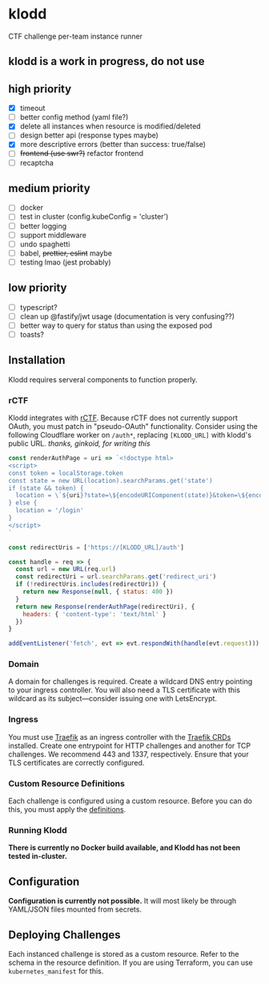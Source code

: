 # klodd
CTF challenge per-team instance runner

## klodd is a work in progress, do not use

## high priority
- [x] timeout
- [ ] better config method (yaml file?)
- [x] delete all instances when resource is modified/deleted
- [ ] design better api (response types maybe)
- [x] more descriptive errors (better than success: true/false)
- [ ] ~~frontend (use swr?)~~ refactor frontend
- [ ] recaptcha

## medium priority
- [ ] docker
- [ ] test in cluster (config.kubeConfig = 'cluster')
- [ ] better logging
- [ ] support middleware
- [ ] undo spaghetti
- [ ] babel, ~~prettier, eslint~~ maybe
- [ ] testing lmao (jest probably)

## low priority
- [ ] typescript?
- [ ] clean up @fastify/jwt usage (documentation is very confusing??)
- [ ] better way to query for status than using the exposed pod
- [ ] toasts?

## Installation

Klodd requires serveral components to function properly.

### rCTF
Klodd integrates with [rCTF](https://github.com/redpwn/rctf). Because rCTF does not currently support OAuth, you must patch in "pseudo-OAuth" functionality. Consider using the following Cloudflare worker on `/auth*`, replacing `[KLODD_URL]` with klodd's public URL. *thanks, ginkoid, for writing this*

```js
const renderAuthPage = uri => `<!doctype html>
<script>
const token = localStorage.token
const state = new URL(location).searchParams.get('state')
if (state && token) {
  location = \`${uri}?state=\${encodeURIComponent(state)}&token=\${encodeURIComponent(token)}\`
} else {
  location = '/login'
}
</script>
`

const redirectUris = ['https://[KLODD_URL]/auth']

const handle = req => {
  const url = new URL(req.url)
  const redirectUri = url.searchParams.get('redirect_uri')
  if (!redirectUris.includes(redirectUri)) {
    return new Response(null, { status: 400 })
  }
  return new Response(renderAuthPage(redirectUri), {
    headers: { 'content-type': 'text/html' }
  })
}

addEventListener('fetch', evt => evt.respondWith(handle(evt.request)))
```

### Domain
A domain for challenges is required. Create a wildcard DNS entry pointing to your ingress controller. You will also need a TLS certificate with this wildcard as its subject—consider issuing one with LetsEncrypt.

### Ingress
You must use [Traefik](https://traefik.io/traefik/) as an ingress controller with the [Traefik CRDs](https://doc.traefik.io/traefik/reference/dynamic-configuration/kubernetes-crd/) installed. Create one entrypoint for HTTP challenges and another for TCP challenges. We recommend 443 and 1337, respectively. Ensure that your TLS certificates are correctly configured.

### Custom Resource Definitions
Each challenge is configured using a custom resource. Before you can do this, you must apply the [definitions](manifests/klodd-crd.yaml).

### Running Klodd
**There is currently no Docker build available, and Klodd has not been tested in-cluster.**

## Configuration
**Configuration is currently not possible.** It will most likely be through YAML/JSON files mounted from secrets.

## Deploying Challenges
Each instanced challenge is stored as a custom resource. Refer to the schema in the resource definition. If you are using Terraform, you can use `kubernetes_manifest` for this.
